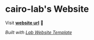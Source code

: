 
# cairo-lab's Website

Visit **[website url](#)** 🚀

_Built with [Lab Website Template](https://greene-lab.gitbook.io/lab-website-template-docs)_
